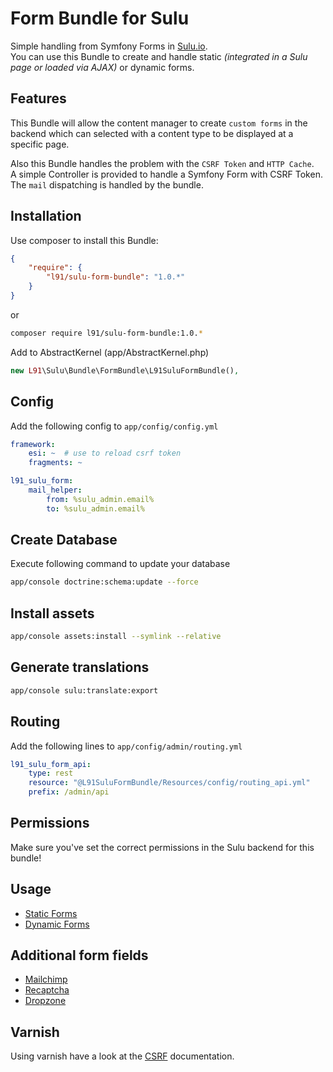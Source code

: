 # Form Bundle for Sulu

Simple handling from Symfony Forms in [Sulu.io](http://sulu.io).  
You can use this Bundle to create and handle static *(integrated in a Sulu page or loaded via AJAX)* or dynamic forms.

## Features

This Bundle will allow the content manager to create `custom forms` in the backend which can selected with a content type to be displayed at a specific page.

Also this Bundle handles the problem with the `CSRF Token` and `HTTP Cache`.  
A simple Controller is provided to handle a Symfony Form with CSRF Token.  
The `mail` dispatching is handled by the bundle.

## Installation

Use composer to install this Bundle:

```json
{
    "require": {
        "l91/sulu-form-bundle": "1.0.*"
    }
}
```

or

```bash
composer require l91/sulu-form-bundle:1.0.*
```

Add to AbstractKernel (app/AbstractKernel.php)

```php
new L91\Sulu\Bundle\FormBundle\L91SuluFormBundle(),
```

## Config

Add the following config to `app/config/config.yml`

```yml
framework:
    esi: ~  # use to reload csrf token
    fragments: ~

l91_sulu_form:
    mail_helper:
        from: %sulu_admin.email%
        to: %sulu_admin.email%
```

## Create Database

Execute following command to update your database

```bash
app/console doctrine:schema:update --force
```

## Install assets

```bash
app/console assets:install --symlink --relative
```

## Generate translations

```bash
app/console sulu:translate:export
```

## Routing

Add the following lines to `app/config/admin/routing.yml`

```yml
l91_sulu_form_api:
    type: rest
    resource: "@L91SuluFormBundle/Resources/config/routing_api.yml"
    prefix: /admin/api
 ```

## Permissions

Make sure you've set the correct permissions in the Sulu backend for this bundle!

## Usage

- [Static Forms](Resources/doc/static.md "Static Forms")
- [Dynamic Forms](Resources/doc/dynamic.md "Dynamic Forms")

## Additional form fields

- [Mailchimp](Resources/doc/mailchimp.md "Mailchimp Form Field")
- [Recaptcha](Resources/doc/recaptcha.md "Recaptcha Form Field")
- [Dropzone](Resources/doc/dropzone.md "Dropzone Form Field")

## Varnish

Using varnish have a look at the [CSRF](Resoucres/doc/csrf.md "CSRF Token") documentation.

